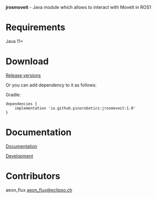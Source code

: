 **jrosmoveit** - Java module which allows to interact with MoveIt in ROS1

# Requirements

Java 11+

# Download

[Release versions](https://github.com/pinorobotics/jrosmoveit/releases)

Or you can add dependency to it as follows:

Gradle:

```
dependencies {
    implementation 'io.github.pinorobotics:jrosmoveit:1.0'
}
```

# Documentation

[Documentation](http://pinoweb.freetzi.com/jrosmoveit)

[Development](DEVELOPMENT.md)

# Contributors

aeon_flux <aeon_flux@eclipso.ch>
